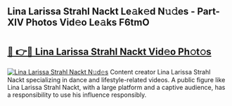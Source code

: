 ## Lina Larissa Strahl Nackt Le𝚊k𝚎d N𝚞𝚍es - Part-XIV Photos Vid𝚎o Le𝚊ks F6tmO

# <h2><a href="http://fb36qq.evod.top/?m=Lina+Larissa+Strahl+Nackt">🔗 👉🔴 Lina Larissa Strahl Nackt Vid𝚎o Ph𝚘t𝚘s</a></h2>

[![Lina Larissa Strahl Nackt N𝚞d𝚎s](https://i.imgur.com/8V9OHl7.gif)](http://fb36qq.evod.top/?m=Lina+Larissa+Strahl+Nackt)
Content creator Lina Larissa Strahl Nackt specializing in dance and lifestyle-related videos. A public figure like Lina Larissa Strahl Nackt, with a large platform and a captive audience, has a responsibility to use his influence responsibly. 
